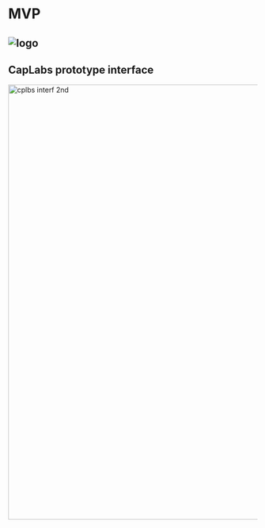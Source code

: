 # MVP
## ![logo](https://github.com/CapLabs-ai/MVP/assets/138379514/6bc623dc-0bd1-4ded-b376-ce54e5426946)

## CapLabs prototype interface
<img width="878" alt="cplbs interf 2nd" src="https://github.com/CapLabs-ai/MVP/assets/92258644/1550a003-8317-4e21-a13b-5f043c22e4dc">

